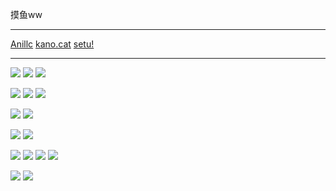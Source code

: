 摸鱼ww

---

[Anillc](https://anillc.cn)
[kano.cat](https://kano.cat)
[setu!](http://setu.awsl.ee)

---

![](https://img.shields.io/badge/Windows-blue?style=flat-square&logo=windows)
![](https://img.shields.io/badge/Android-blue?style=flat-square&logo=android)
![](https://img.shields.io/badge/Centos-blue?style=flat-square&logo=centos)  

![](https://img.shields.io/badge/IntelliJ%20idea-blue?style=flat-square&logo=intellij-idea)
![](https://img.shields.io/badge/Visual%20Studio%20Code-blue?style=flat-square&logo=visual-studio-code)
![](https://img.shields.io/badge/Vim-blue?style=flat-square&logo=vim)  

![](https://img.shields.io/badge/CoffeeScript-blue?style=flat-square&logo=coffeescript)
![](https://img.shields.io/badge/kotlin-blue?style=flat-square&logo=kotlin)  

![](https://img.shields.io/badge/Vue-blue?style=flat-square&logo=vue.js)
![](https://img.shields.io/badge/Vertx-blue?style=flat-square&logo=vertx)  

![](https://img.shields.io/badge/Gradle-blue?style=flat-square&logo=gradle)
![](https://img.shields.io/badge/Webpack-blue?style=flat-square&logo=webpack)
![](https://img.shields.io/badge/npm-blue?style=flat-square&logo=npm)
![](https://img.shields.io/badge/Yarn-blue?style=flat-square&logo=yarn)  

![](https://img.shields.io/badge/Jvm-blue?style=flat-square&logo=java)
![](https://img.shields.io/badge/Node.js-blue?style=flat-square&logo=node.js)
